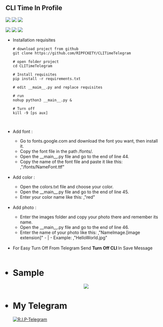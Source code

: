 ## CLI Time In Profile
  <a href="#"><img src="https://img.shields.io/badge/CLI TIME-Telegram-blue" ></a>
  <a href="https://pypi.org/project/Pyrogram/"><img src="https://img.shields.io/badge/pyrogram-2.0.106-orange" ></a>
  <a href="https://pypi.org/project/TgCrypto/"><img src="https://img.shields.io/badge/TgCrypto-1.2.5-blue" ></a>

  <a href="https://pypi.org/project/pytz/"><img src="https://img.shields.io/badge/pytz-2023.3-green" ></a>
  <a href="https://pypi.org/project/Pillow/"><img src="https://img.shields.io/badge/Pillow-9.4.0-red" ></a>
  <a href="https://pypi.org/project/APScheduler/"><img src="https://img.shields.io/badge/APScheduler-3.10.1-blue" ></a>
<br>
 * Installation requisites
     
       # download project from github
       git clone https://github.com/RIPFCKETY/CLITimeTelegram

       # open folder project
       cd CLITimeTelegram

       # Install requisites
       pip install -r requirements.txt

       # edit __maim__.py and replace requisites 

       # run
       nohup python3 __main__.py &

       # Turn off
       kill -9 [ps aux]

<br>
       <ul>
  <li>Add font :</li>
    <ul>
      <li>Go to fonts.google.com and download the font you want, then install it.</li>
      <li>Copy the font file in the path /fonts/.</li>
      <li>Open the __main__.py file and go to the end of line 44.</li>
      <li>Copy the name of the font file and paste it like this:
,"/fonts/NameFont.ttf"</li>
    
</ul>

<br>
  <li>Add color :</li>
    <ul>
      <li>Open the colors.txt file and choose your color.</li>
      <li>Open the __main__.py file and go to the end of line 45.</li>
      <li>Enter your color name like this:
,"red"</li>
</ul>


<br>
  <li>Add photo :</li>
    <ul>
      <li>Enter the images folder and copy your photo there and remember its name.</li>
      <li>Open the __main__.py file and go to the end of line 46.</li>
      <li>Enter the name of your photo like this:
,"NameImage.[image extension]"
 - | - Example:
,"HelloWorld.jpg"</li>
</ul>
<br>

  <li>For Easy Turn Off From Telegram Send <strong>Turn Off CLI </strong> In Save Message</li>
  <br>

# <li>Sample</li>
<p align="center"><img src="https://i.imgur.com/8vTnArH.jpg"></p>




# <li>My Telegram</li>
<a href="https://t.me/RIP_PROJECTS/"><img alt="R.I.P-Telegram" src="https://img.shields.io/badge/R.I.P-Telegram-blue" ></a>
